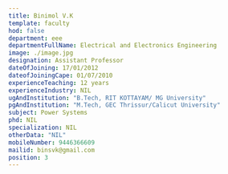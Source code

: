 ```yaml
---
title: Binimol V.K
template: faculty
hod: false
department: eee
departmentFullName: Electrical and Electronics Engineering
image: ./image.jpg
designation: Assistant Professor
dateOfJoining: 17/01/2012
dateofJoiningCape: 01/07/2010
experienceTeaching: 12 years
experienceIndustry: NIL
ugAndInstitution: "B.Tech, RIT KOTTAYAM/ MG University"
pgAndInstitution: "M.Tech, GEC Thrissur/Calicut University"
subject: Power Systems
phd: NIL
specialization: NIL
otherData: "NIL"
mobileNumber: 9446366609
mailid: binsvk@gmail.com
position: 3
---
```

